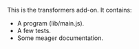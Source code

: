 This is the transformers add-on.  It contains:

* A program (lib/main.js).
* A few tests.
* Some meager documentation.
